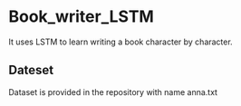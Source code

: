 # Book_writer_LSTM
It uses LSTM to learn writing a book character by character.

## Dateset
Dataset is provided in the repository with name anna.txt
